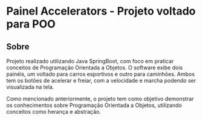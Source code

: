 # Painel Accelerators - Projeto voltado para POO

## Sobre
Projeto realizado utilizando Java SpringBoot, com foco em praticar conceitos de Programação Orientada a Objetos.
O software exibe dois painéis, um voltado para carros esportivos e outro para caminhões. 
Ambos tem os botões de acelerar e freiar, com a velocidade e marcha podendo ser visualizada na tela.

Como mencionado anteriormente, o projeto tem como objetivo demonstrar os conhecimentos sobre Programação Orientada a Objetos, utilizando conceitos como herança e abstração.
